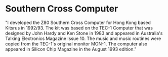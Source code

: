# Southern Cross Computer

"I developed the Z80 Southern Cross Computer for Hong Kong based Kitsrus in 1992/93.
The kit was based on the TEC-1 Computer that was designed by John Hardy and Ken Stone
in 1983 and appeared in Australia's Talking Electronics Magazine Issue 10. 
The music and music routines were copied from the TEC-1's original monitor MON-1.
The computer also appeared in Silicon Chip Magazine in the August 1993 edition."
